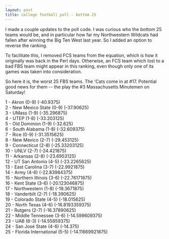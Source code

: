 ```yaml
---
layout: post
title: college football poll - bottom 25
---
```


I made a couple updates to the poll code.  I was curious who the
*bottom* 25 teams would be, and in particular how far my Northwestern Wildcats
had fallen after winning the Big Ten West last year.  So I added an option
to reverse the ranking.

To facilitate this, I removed FCS teams from the equation, which is how
it originally was back in the Perl days.  Otherwise, an FCS team which lost
to a bad FBS team might appear in this ranking, even though only one of its
games was taken into consideration.

So here it is, the worst 25 FBS teams.  The 'Cats come in at #17.  Potential
good news for them -- the play the #3 Massachusetts Minutemen on Saturday!

1 - Akron (0-9) (-40.9375)  
2 - New Mexico State (0-9) (-37.90625)  
3 - UMass (1-9) (-35.296875)  
4 - UTEP (1-8) (-33.203125)  
5 - Old Dominion (1-9) (-32.625)  
6 - South Alabama (1-8) (-32.609375)  
7 - Rice (0-9) (-31.3515625)  
8 - New Mexico (2-7) (-29.453125)  
9 - Connecticut (2-8) (-25.33203125)  
10 - UNLV (2-7) (-24.421875)  
11 - Arkansas (2-8) (-23.6953125)  
12 - UT San Antonio (4-5) (-23.2265625)  
13 - East Carolina (3-7) (-22.9921875)  
14 - Army (4-6) (-22.83984375)  
15 - Northern Illinois (3-6) (-22.76171875)  
16 - Kent State (3-6) (-20.123046875)  
17 - Northwestern (1-8) (-19.3671875)  
18 - Vanderbilt (2-7) (-18.390625)  
19 - Colorado State (4-5) (-18.015625)  
20 - North Texas (4-6) (-16.8193359375)  
21 - Rutgers (2-7) (-16.37890625)  
22 - Middle Tennessee (3-6) (-14.599609375)  
23 - UAB (6-3) (-14.55859375)  
24 - San José State (4-6) (-14.375)  
25 - Florida International (5-5) (-14.11669921875)  

